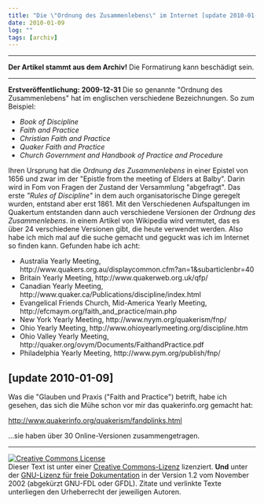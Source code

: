 ```yaml
---
title: "Die \"Ordnung des Zusammenlebens\" im Internet [update 2010-01-09]"
date: 2010-01-09
log: ""
tags: [archiv]
---
```

<hr><b>Der Artikel stammt aus dem Archiv!</b> Die Formatirung kann beschädigt sein.<hr>
<b>Erstveröffentlichung: 2009-12-31</b>
Die so genannte "Ordnung des Zusammenlebens" hat im englischen verschiedene Bezeichnungen. So zum Beispiel:
<ul>
<li><i>Book of Discipline</i></li>
<li><i>Faith and Practice</i></li>
<li><i>Christian Faith and Practice</i></li>
<li><i>Quaker Faith and Practice</i></li>
<li><i>Church Government and Handbook of Practice and Procedure</i></li>
</ul>
<!--break-->
Ihren Ursprung hat die <i>Ordnung des Zusammenlebens</i> in einer Epistel von 1656 und zwar im der "Epistle from the meeting of Elders at Balby". Darin wird in Fom von Fragen der Zustand der Versammlung "abgefragt". Das erste <i>"Rules of Discipline"</i> in dem auch organisatorische Dinge geregelt wurden, entstand aber erst 1861. Mit den Verschiedenen Aufspaltungen im Quakertum entstanden dann auch verschiedene Versionen der <i>Ordnung des Zusammenlebens</i>. in einem Artikel von Wikipedia wird vermutet, das es über 24 verschiedene Versionen gibt, die heute verwendet werden. Also habe ich mich mal auf die suche gemacht und geguckt was ich im Internet so finden kann. Gefunden habe ich acht:

<ul>
<li>Australia Yearly Meeting, http://www.quakers.org.au/displaycommon.cfm?an=1&subarticlenbr=40 </li>
<li>Britain Yearly Meeting, http://www.quakerweb.org.uk/qfp/ </li>
<li>Canadian Yearly Meeting, http://www.quaker.ca/Publications/discipline/index.html </li>
<li>Evangelical Friends Church, Mid-America Yearly Meeting, http://efcmaym.org/faith_and_practice/main.php </li>
<li>New York Yearly Meeting, http://www.nyym.org/quakerism/fnp/ </li>
<li>Ohio Yearly Meeting, http://www.ohioyearlymeeting.org/discipline.htm  </li>
<li>Ohio Valley Yearly Meeting, http://quaker.org/ovym/Documents/FaithandPractice.pdf </li>
<li>Philadelphia Yearly Meeting, http://www.pym.org/publish/fnp/ </li>
</ul>

<h2>[update 2010-01-09]</h2>

Was die "Glauben und Praxis ("Faith and Practice") betrift, habe ich gesehen, das sich die Mühe schon vor mir das quakerinfo.org gemacht hat:

http://www.quakerinfo.org/quakerism/fandplinks.html

...sie haben über 30 Online-Versionen zusammengetragen.

<hr>

 <a rel="license" href="http://creativecommons.org/licenses/by-sa/3.0/de/"><img alt="Creative Commons License" style="border-width:0" src="http://i.creativecommons.org/l/by-sa/3.0/de/88x31.png" /></a><br />Dieser <span xmlns:dc="http://purl.org/dc/elements/1.1/" href="http://purl.org/dc/dcmitype/Text" rel="dc:type">Text</span> ist unter einer <a rel="license" href="http://creativecommons.org/licenses/by-sa/3.0/de/">Creative Commons-Lizenz</a> lizenziert. <b>Und</b> unter der <a href="http://de.wikipedia.org/wiki/GFDL">GNU-Lizenz für freie Dokumentation</a> in der Version 1.2 vom November 2002 (abgekürzt GNU-FDL oder GFDL). Zitate und verlinkte Texte unterliegen den Urheberrecht der jeweiligen Autoren.
